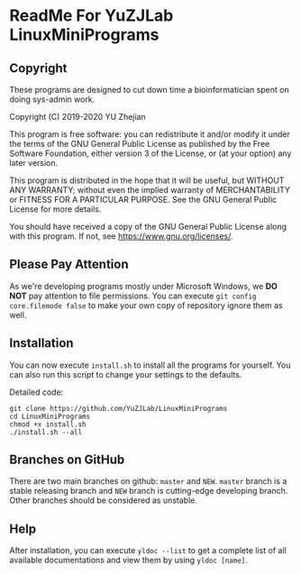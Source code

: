 # ReadMe For YuZJLab LinuxMiniPrograms
## Copyright

These programs are designed to cut down time a bioinformatician spent on doing sys-admin work.

Copyright (C) 2019-2020 YU Zhejian

This program is free software: you can redistribute it and/or modify it under the terms of the GNU General Public License as published by the Free Software Foundation, either version 3 of the License, or (at your option) any later version.

This program is distributed in the hope that it will be useful, but WITHOUT ANY WARRANTY; without even the implied warranty of MERCHANTABILITY or FITNESS FOR A PARTICULAR PURPOSE.  See the GNU General Public License for more details.

You should have received a copy of the GNU General Public License along with this program.  If not, see <https://www.gnu.org/licenses/>.

## Please Pay Attention

As we're developing programs mostly under Microsoft Windows, we **DO NOT** pay attention to file permissions. You can execute `git config core.filemode false` to make your own copy of repository ignore them as well.

## Installation
You can now execute `install.sh` to install all the programs for yourself. You can also run this script to change your settings to the defaults.

Detailed code:

```
git clone https://github.com/YuZJLab/LinuxMiniPrograms
cd LinuxMiniPrograms
chmod +x install.sh
./install.sh --all
```

## Branches on GitHub

There are two main branches on github: `master` and `NEW`. `master` branch is a stable releasing branch and `NEW` branch is cutting-edge developing branch. Other branches should be considered as unstable.

## Help
After installation, you can execute `yldoc --list` to get a complete  list of all available documentations and view them by using `yldoc [name]`.

